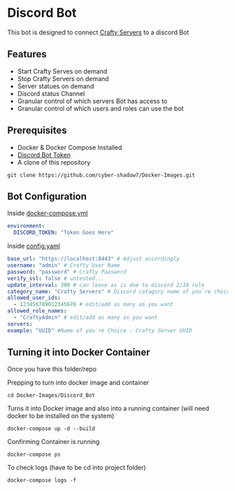 # Discord Bot

This bot is designed to connect [Crafty Servers](https://craftycontrol.com) to a discord Bot


## Features  

- Start Crafty Serves on demand
- Stop Crafty Servers on demand
- Server statues on demand
- Discord status Channel
- Granular control of which servers Bot has access to
- Granular control of which users and roles can use the bot

## Prerequisites

- Docker & Docker Compose Installed
- [Discord Bot Token](https://discord.com/developers/applications)
- A clone of this repository 
```
git clone https://github.com/cyber-shadow7/Docker-Images.git
```

## Bot Configuration

Inside [docker-compose.yml](docker-compose.yml) 

```yml
environment:
  DISCORD_TOKEN: "Token Goes Here"
```

Inside [config.yaml](/Discord_Bot/config/config.yaml) 

```yml
base_url: "https://localhost:8443" # Adjust accordingly 
username: "admin" # Crafty User Name
password: "password" # Crafty Paasword
verify_ssl: false # untested...
update_interval: 300 # can leave as is due to discord 2/10 rule
category_name: "Crafty Servers" # Discord catagory name of you`re choice
allowed_user_ids:
  - 123456789012345678 # edit/add as many as you want
allowed_role_names:
  - "CraftyAdmin" # edit/add as many as you want
servers:  
example: "UUID" #Name of you`re Choice : Crafty Server UUID
```

## Turning it into Docker Container

Once you have this folder/repo


Prepping to turn into docker image and container

```
cd Docker-Images/Discord_Bot
```

Turns it into Docker image and also into a running container (will need docker to be installed on the system)
```
docker-compose up -d --build
```
Confirming Container is running
```
docker-compose ps
```
To check logs (have to be cd into project folder)
```
docker-compose logs -f
```

